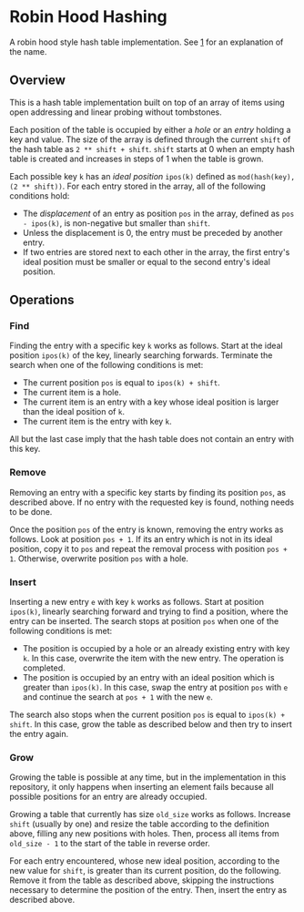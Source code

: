 # Robin Hood Hashing

A robin hood style hash table implementation. See [1] for an explanation of the name.

[1]: http://codecapsule.com/2013/11/11/robin-hood-hashing/


## Overview

This is a hash table implementation built on top of an array of items using open addressing and linear probing without tombstones.

Each position of the table is occupied by either a _hole_ or an _entry_ holding a key and value. The size of the array is defined through the current `shift` of the hash table as `2 ** shift + shift`. `shift` starts at 0 when an empty hash table is created and increases in steps of 1 when the table is grown.

Each possible key `k` has an _ideal position_ `ipos(k)` defined as `mod(hash(key), (2 ** shift))`. For each entry stored in the array, all of the following conditions hold:

- The _displacement_ of an entry as position `pos` in the array, defined as `pos - ipos(k)`, is non-negative but smaller than `shift`.
- Unless the displacement is 0, the entry must be preceded by another entry.
- If two entries are stored next to each other in the array, the first entry's ideal position must be smaller or equal to the second entry's ideal position.


## Operations

### Find

Finding the entry with a specific key `k` works as follows. Start at the ideal position `ipos(k)` of the key, linearly searching forwards. Terminate the search when one of the following conditions is met:

- The current position `pos` is equal to `ipos(k) + shift`.
- The current item is a hole.
- The current item is an entry with a key whose ideal position is larger than the ideal position of `k`.
- The current item is the entry with key `k`.

All but the last case imply that the hash table does not contain an entry with this key.


### Remove

Removing an entry with a specific key starts by finding its position `pos`, as described above. If no entry with the requested key is found, nothing needs to be done.

Once the position `pos` of the entry is known, removing the entry works as follows. Look at position `pos + 1`. If its an entry which is not in its ideal position, copy it to `pos` and repeat the removal process with position `pos + 1`. Otherwise, overwrite position `pos` with a hole.


### Insert

Inserting a new entry `e` with key `k` works as follows. Start at position `ipos(k)`, linearly searching forward and trying to find a position, where the entry can be inserted. The search stops at position `pos` when one of the following conditions is met:

- The position is occupied by a hole or an already existing entry with key `k`. In this case, overwrite the item with the new entry. The operation is completed.
- The position is occupied by an entry with an ideal position which is greater than `ipos(k)`. In this case, swap the entry at position `pos` with `e` and continue the search at `pos + 1` with the new `e`.

The search also stops when the current position `pos` is equal to `ipos(k) + shift`. In this case, grow the table as described below and then try to insert the entry again.


### Grow

Growing the table is possible at any time, but in the implementation in this repository, it only happens when inserting an element fails because all possible positions for an entry are already occupied.

Growing a table that currently has size `old_size` works as follows. Increase `shift` (usually by one) and resize the table according to the definition above, filling any new positions with holes. Then, process all items from `old_size - 1` to the start of the table in reverse order.

For each entry encountered, whose new ideal position, according to the new value for `shift`, is greater than its current position, do the following. Remove it from the table as described above, skipping the instructions necessary to determine the position of the entry. Then, insert the entry as described above.
